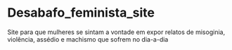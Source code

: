 # Desabafo_feminista_site
Site para que mulheres se sintam a vontade em expor relatos de misoginia, violência, assédio e machismo que sofrem no dia-a-dia
